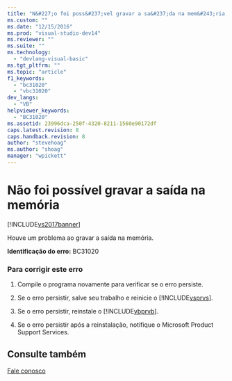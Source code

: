 ```yaml
---
title: "N&#227;o foi poss&#237;vel gravar a sa&#237;da na mem&#243;ria | Microsoft Docs"
ms.custom: ""
ms.date: "12/15/2016"
ms.prod: "visual-studio-dev14"
ms.reviewer: ""
ms.suite: ""
ms.technology: 
  - "devlang-visual-basic"
ms.tgt_pltfrm: ""
ms.topic: "article"
f1_keywords: 
  - "bc31020"
  - "vbc31020"
dev_langs: 
  - "VB"
helpviewer_keywords: 
  - "BC31020"
ms.assetid: 23996dca-250f-4320-8211-1560e90172df
caps.latest.revision: 8
caps.handback.revision: 8
author: "stevehoag"
ms.author: "shoag"
manager: "wpickett"
---
```

# N&#227;o foi poss&#237;vel gravar a sa&#237;da na mem&#243;ria
[!INCLUDE[vs2017banner](../../../csharp/includes/vs2017banner.md)]

Houve um problema ao gravar a saída na memória.  
  
 **Identificação do erro:** BC31020  
  
### Para corrigir este erro  
  
1.  Compile o programa novamente para verificar se o erro persiste.  
  
2.  Se o erro persistir, salve seu trabalho e reinicie o [!INCLUDE[vsprvs](../../../csharp/includes/vsprvs_md.md)].  
  
3.  Se o erro persistir, reinstale o [!INCLUDE[vbprvb](../../../csharp/programming-guide/concepts/linq/includes/vbprvb_md.md)].  
  
4.  Se o erro persistir após a reinstalação, notifique o Microsoft Product Support Services.  
  
## Consulte também  
 [Fale conosco](/visual-studio/ide/talk-to-us)